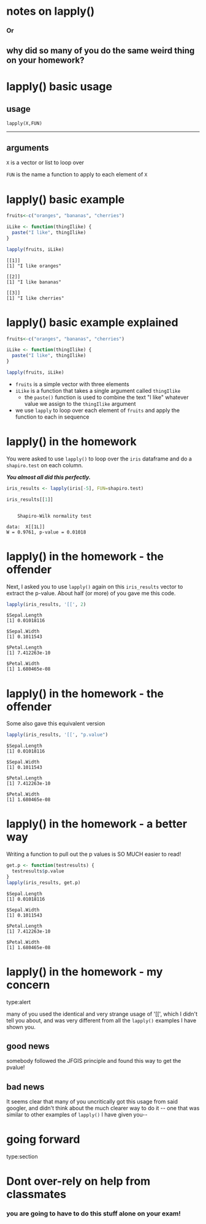 notes on lapply()
========================================================

### Or 

## why did so many of you do the same weird thing on your homework?

lapply() basic usage
========================================================

## usage

`lapply(X,FUN)`

***
## arguments

`X` is a vector or list to loop over

`FUN` is the name a function to apply to each element of `X`

lapply() basic example 
========================================================


```r
fruits<-c("oranges", "bananas", "cherries")

iLike <- function(thingIlike) {
  paste("I like", thingIlike)
}

lapply(fruits, iLike)
```

```
[[1]]
[1] "I like oranges"

[[2]]
[1] "I like bananas"

[[3]]
[1] "I like cherries"
```

lapply() basic example explained
========================================================


```r
fruits<-c("oranges", "bananas", "cherries")

iLike <- function(thingIlike) {
  paste("I like", thingIlike)
}

lapply(fruits, iLike)
```

*  `fruits` is a simple vector with three elements
*  `iLike` is a function that takes a single argument called `thingIlike`
    *  the `paste()` function is used to combine the text "I like" whatever value we assign to the `thingIlike` argument
*  we use `lapply` to loop over each element of `fruits` and apply the function to each in sequence

lapply() in the homework
========================================================
You were asked to use `lapply()` to loop over the `iris` dataframe and do a `shapiro.test` on each column.

***You almost all did this perfectly.***


```r
iris_results <- lapply(iris[-5], FUN=shapiro.test)

iris_results[[1]]
```

```

	Shapiro-Wilk normality test

data:  X[[1L]]
W = 0.9761, p-value = 0.01018
```

lapply() in the homework - the offender
========================================================
Next, I asked you to use `lapply()` again on this `iris_results` vector to extract the p-value.  About half (or more) of you gave me this code.


```r
lapply(iris_results, '[[', 2)
```

```
$Sepal.Length
[1] 0.01018116

$Sepal.Width
[1] 0.1011543

$Petal.Length
[1] 7.412263e-10

$Petal.Width
[1] 1.680465e-08
```

lapply() in the homework - the offender
========================================================
Some also gave this equivalent version


```r
lapply(iris_results, '[[', "p.value")
```

```
$Sepal.Length
[1] 0.01018116

$Sepal.Width
[1] 0.1011543

$Petal.Length
[1] 7.412263e-10

$Petal.Width
[1] 1.680465e-08
```

lapply() in the homework - a better way
========================================================
Writing a function to pull out the p values is SO MUCH easier to read!


```r
get.p <- function(testresults) {
  testresults$p.value
}
lapply(iris_results, get.p)
```

```
$Sepal.Length
[1] 0.01018116

$Sepal.Width
[1] 0.1011543

$Petal.Length
[1] 7.412263e-10

$Petal.Width
[1] 1.680465e-08
```

lapply() in the homework  - my concern
========================================================
type:alert

many of you used the identical and very strange usage of '[[', which I didn't tell you about, and was very different from all the `lapply()` examples I have shown you.

## good news

somebody followed the JFGIS principle and found this way to get the pvalue!

## bad news

It seems clear that many of you uncritically got this usage from said googler, and didn't think about the much clearer way to do it -- one that was similar to other examples of `lapply()` I have given you--

going forward
========================================================
type:section
<br>
# Dont over-rely on help from classmates
### you are going to have to do this stuff alone on your exam!
